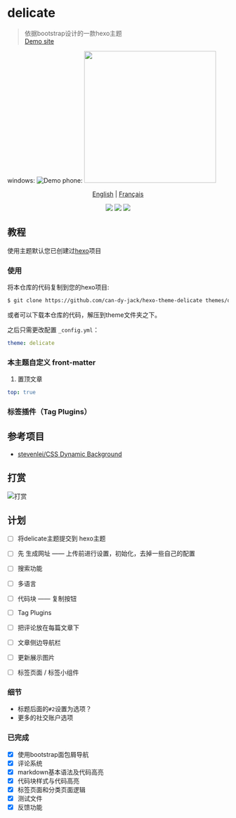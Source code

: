 # delicate

> 依据bootstrap设计的一款hexo主题  
> [Demo site](https://kartjim.top/delicate)

windows:
![Demo](https://z3.ax1x.com/2021/11/09/IYRVcd.jpg)
phone:
<img src="https://z3.ax1x.com/2021/11/09/IYRh4O.jpg" width=300/>


<div align="center">

[English](/README-EN.md) | [Français](/README_fr.md)

</div>

<div align="center">
<a href="https://nodejs.org"><img src="https://img.shields.io/badge/node-%3E%3D10.9.0-blue"></a>
<a href="https://hexo.io"><img src="https://img.shields.io/badge/hexo-4.3.0-brightgreen"></a>
<a href="https://github.com/can-dy-jack/hexo-theme-delicate/blob/master/LICENSE"><img src="https://img.shields.io/badge/license-MIT-orange"></a>
</div>

## 教程

使用主题默认您已创建过[hexo](https://hexo.io)项目

### 使用

将本仓库的代码复制到您的hexo项目:

```bash
$ git clone https://github.com/can-dy-jack/hexo-theme-delicate themes/delicate
```

或者可以下载本仓库的代码，解压到theme文件夹之下。

之后只需更改配置 `_config.yml`：

```yml
theme: delicate
```

### 本主题自定义 front-matter

1. 置顶文章

```yml
top: true
```

### 标签插件（Tag Plugins）




## 参考项目

- [stevenlei/CSS Dynamic Background](https://codepen.io/stevenlei/pen/ZEJxXGL?editors=1100)

## 打赏

![打赏](https://z3.ax1x.com/2021/11/17/I4XS4x.jpg)

## 计划

- [ ] 将delicate主题提交到 hexo主题
- [ ] 先 生成网址 —— 上传前进行设置，初始化，去掉一些自己的配置
- [ ] 搜索功能
- [ ] 多语言
- [ ] 代码块 —— 复制按钮
- [ ] Tag Plugins
- [ ] 把评论放在每篇文章下
- [ ] 文章侧边导航栏
- [ ] 更新展示图片

- [ ] 标签页面 / 标签小组件

### 细节

- 标题后面的`#2`设置为选项？
- 更多的社交账户选项

### 已完成

- [x] 使用bootstrap面包屑导航
- [x] 评论系统
- [x] markdown基本语法及代码高亮
- [x] 代码块样式与代码高亮
- [x] 标签页面和分类页面逻辑
- [x] 测试文件
- [x] 反馈功能
